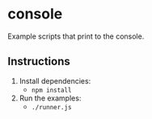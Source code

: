 # console

Example scripts that print to the console.

## Instructions

1. Install dependencies:
   * `npm install`
1. Run the examples:
   * `./runner.js`
